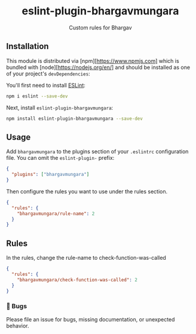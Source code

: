 <div align="center">
 <h1>eslint-plugin-bhargavmungara</h1>

 <p>Custom rules for Bhargav</p>
</div>

## Installation

This module is distributed via [npm][https://www.npmjs.com] which is bundled with [node][https://nodejs.org/en/] and should be installed as one of your project's `devDependencies`:

You'll first need to install [ESLint](https://eslint.org/):

```sh
npm i eslint --save-dev
```

Next, install `eslint-plugin-bhargavmungara`:

```sh
npm install eslint-plugin-bhargavmungara --save-dev
```

## Usage

Add `bhargavmungara` to the plugins section of your `.eslintrc` configuration file. You can omit the `eslint-plugin-` prefix:

```json
{
  "plugins": ["bhargavmungara"]
}
```

Then configure the rules you want to use under the rules section.

```json
{
  "rules": {
    "bhargavmungara/rule-name": 2
  }
}
```

## Rules

<!-- begin auto-generated rules list -->

In the rules, change the rule-name to check-function-was-called

```json
{
  "rules": {
    "bhargavmungara/check-function-was-called": 2
  }
}
```

### 🐛 Bugs

Please file an issue for bugs, missing documentation, or unexpected behavior.
